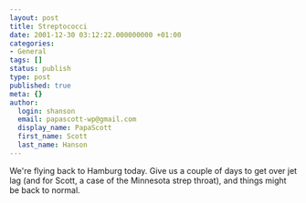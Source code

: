 ```yaml
---
layout: post
title: Streptococci
date: 2001-12-30 03:12:22.000000000 +01:00
categories:
- General
tags: []
status: publish
type: post
published: true
meta: {}
author:
  login: shanson
  email: papascott-wp@gmail.com
  display_name: PapaScott
  first_name: Scott
  last_name: Hanson
---
```

<p>We're flying back to Hamburg today. Give us a couple of days to get over jet lag (and for Scott, a case of the Minnesota strep throat), and things might be back to normal.</p>
